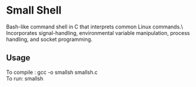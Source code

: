  # Small Shell
 Bash-like command shell in C that interprets common Linux commands.\  
 Incorporates signal-handling, environmental variable manipulation, process handling, and socket programming.

## Usage
To compile :    gcc -o smallsh smallsh.c\
To run:    smallsh
